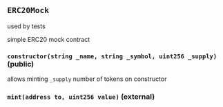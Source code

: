 ## `ERC20Mock`

used by tests

simple ERC20 mock contract




### `constructor(string _name, string _symbol, uint256 _supply)` (public)



allows minting `_supply` number of tokens on constructor

### `mint(address to, uint256 value)` (external)









